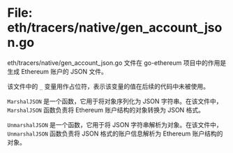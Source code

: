 # File: eth/tracers/native/gen_account_json.go

eth/tracers/native/gen_account_json.go 文件在 go-ethereum 项目中的作用是生成 Ethereum 账户的 JSON 文件。

该文件中的 `_` 变量用作占位符，表示该变量的值在后续的代码中未被使用。

`MarshalJSON` 是一个函数，它用于将对象序列化为 JSON 字符串。在该文件中，`MarshalJSON` 函数负责将 Ethereum 账户结构的对象转换为 JSON 格式。

`UnmarshalJSON` 是一个函数，它用于将 JSON 字符串解析为对象。在该文件中，`UnmarshalJSON` 函数负责将 JSON 格式的账户信息解析为 Ethereum 账户结构的对象。

